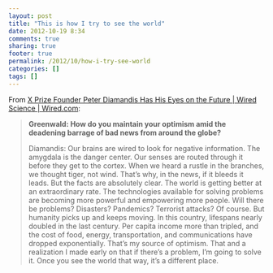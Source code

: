 ```yaml
---
layout: post
title: "This is how I try to see the world"
date: 2012-10-19 8:34
comments: true
sharing: true
footer: true
permalink: /2012/10/how-i-try-see-world
categories: []
tags: []
---
```

From <a href="http://www.wired.com/wiredscience/2012/06/mf_icons_diamandis/3/">X Prize Founder Peter Diamandis Has His Eyes on the Future | Wired Science | Wired.com</a>:

<blockquote><strong>Greenwald: How do you maintain your optimism amid the deadening barrage of bad news from around the globe?</strong>

Diamandis: Our brains are wired to look for negative information. The amygdala is the danger center. Our senses are routed through it before they get to the cortex. When we heard a rustle in the branches, we thought tiger, not wind. That’s why, in the news, if it bleeds it leads. But the facts are absolutely clear. The world is getting better at an extraordinary rate. The technologies available for solving problems are becoming more powerful and empowering more people. Will there be problems? Disasters? Pandemics? Terrorist attacks? Of course. But humanity picks up and keeps moving. In this country, lifespans nearly doubled in the last century. Per capita income more than tripled, and the cost of food, energy, transportation, and communications have dropped exponentially. That’s my source of optimism. That and a realization I made early on that if there’s a problem, I’m going to solve it. Once you see the world that way, it’s a different place.</blockquote>

